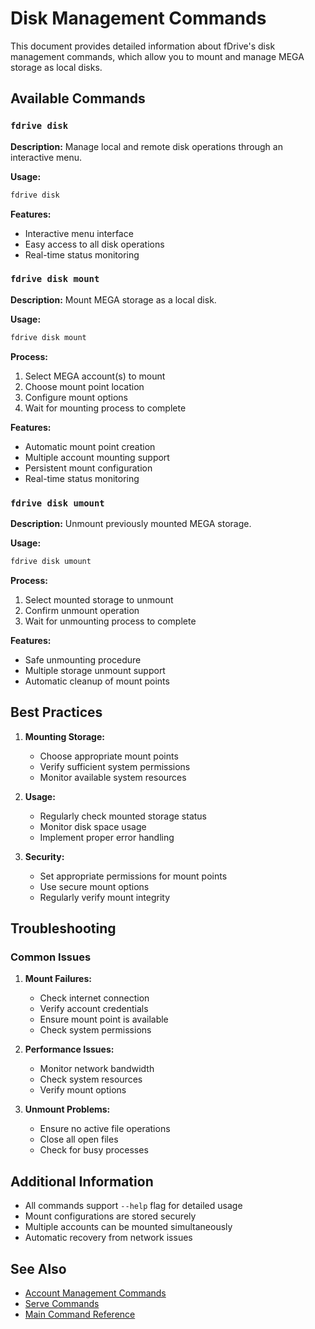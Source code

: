 # Disk Management Commands

This document provides detailed information about fDrive's disk management commands, which allow you to mount and manage MEGA storage as local disks.

## Available Commands

### `fdrive disk`
**Description:** Manage local and remote disk operations through an interactive menu.

**Usage:**
```bash
fdrive disk
```

**Features:**
- Interactive menu interface
- Easy access to all disk operations
- Real-time status monitoring

### `fdrive disk mount`
**Description:** Mount MEGA storage as a local disk.

**Usage:**
```bash
fdrive disk mount
```

**Process:**
1. Select MEGA account(s) to mount
2. Choose mount point location
3. Configure mount options
4. Wait for mounting process to complete

**Features:**
- Automatic mount point creation
- Multiple account mounting support
- Persistent mount configuration
- Real-time status monitoring

### `fdrive disk umount`
**Description:** Unmount previously mounted MEGA storage.

**Usage:**
```bash
fdrive disk umount
```

**Process:**
1. Select mounted storage to unmount
2. Confirm unmount operation
3. Wait for unmounting process to complete

**Features:**
- Safe unmounting procedure
- Multiple storage unmount support
- Automatic cleanup of mount points

## Best Practices

1. **Mounting Storage:**
   - Choose appropriate mount points
   - Verify sufficient system permissions
   - Monitor available system resources

2. **Usage:**
   - Regularly check mounted storage status
   - Monitor disk space usage
   - Implement proper error handling

3. **Security:**
   - Set appropriate permissions for mount points
   - Use secure mount options
   - Regularly verify mount integrity

## Troubleshooting

### Common Issues

1. **Mount Failures:**
   - Check internet connection
   - Verify account credentials
   - Ensure mount point is available
   - Check system permissions

2. **Performance Issues:**
   - Monitor network bandwidth
   - Check system resources
   - Verify mount options

3. **Unmount Problems:**
   - Ensure no active file operations
   - Close all open files
   - Check for busy processes

## Additional Information

- All commands support `--help` flag for detailed usage
- Mount configurations are stored securely
- Multiple accounts can be mounted simultaneously
- Automatic recovery from network issues

## See Also

- [Account Management Commands](account-management.md)
- [Serve Commands](serve-commands.md)
- [Main Command Reference](commands.md)